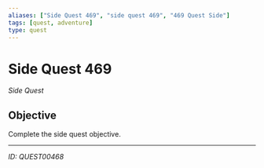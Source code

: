 ```yaml
---
aliases: ["Side Quest 469", "side quest 469", "469 Quest Side"]
tags: [quest, adventure]
type: quest
---
```


# Side Quest 469

*Side Quest*

## Objective
Complete the side quest objective.

---
*ID: QUEST00468*